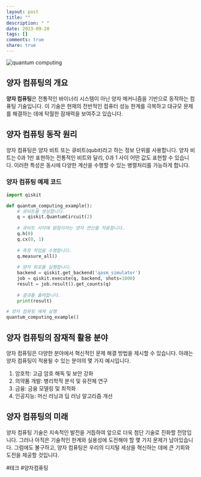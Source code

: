 ```yaml
---
layout: post
title: ""
description: " "
date: 2023-09-20
tags: []
comments: true
share: true
---
```


![quantum computing](https://example.com/quantum-computing.jpg)

## 양자 컴퓨팅의 개요

**양자 컴퓨팅**은 전통적인 바이너리 시스템이 아닌 양자 메커니즘을 기반으로 동작하는 컴퓨팅 기술입니다. 이 기술은 현재의 전반적인 컴퓨터 성능 한계를 극복하고 대규모 문제를 해결하는 데에 탁월한 잠재력을 보여주고 있습니다.

## 양자 컴퓨팅 동작 원리

양자 컴퓨팅은 양자 비트 또는 큐비트(qubit)라고 하는 정보 단위를 사용합니다. 양자 비트는 0과 1만 표현하는 전통적인 비트와 달리, 0과 1 사이 어떤 값도 표현할 수 있습니다. 이러한 특성은 동시에 다양한 계산을 수행할 수 있는 병렬처리를 가능하게 합니다.

### 양자 컴퓨팅 예제 코드

```python
import qiskit

def quantum_computing_example():
    # 큐비트를 생성합니다.
    q = qiskit.QuantumCircuit(2)
    
    # 큐비트 사이에 얽힘이라는 양자 연산을 적용합니다.
    q.h(0)
    q.cx(0, 1)
    
    # 측정 작업을 수행합니다.
    q.measure_all()
    
    # 양자 회로를 실행합니다.
    backend = qiskit.get_backend('qasm_simulator')
    job = qiskit.execute(q, backend, shots=1000)
    result = job.result().get_counts(q)
    
    # 결과를 출력합니다.
    print(result)

# 양자 컴퓨팅 예제 실행
quantum_computing_example()
```

## 양자 컴퓨팅의 잠재적 활용 분야

양자 컴퓨팅은 다양한 분야에서 혁신적인 문제 해결 방법을 제시할 수 있습니다. 아래는 양자 컴퓨팅이 적용될 수 있는 분야의 몇 가지 예시입니다.

1. 암호학: 고급 암호 해독 및 보안 강화
2. 의약품 개발: 병리학적 분석 및 유전체 연구
3. 금융: 금융 모델링 및 최적화
4. 인공지능: 머신 러닝과 딥 러닝 알고리즘 개선

## 양자 컴퓨팅의 미래

양자 컴퓨팅 기술은 지속적인 발전을 거듭하여 앞으로 더욱 첨단 기술로 진화할 전망입니다. 그러나 아직은 기술적인 한계와 실용성에 도전해야 할 몇 가지 문제가 남아있습니다. 그럼에도 불구하고, 양자 컴퓨팅은 우리의 디지털 세상을 혁신하는 데에 큰 기회와 도전을 제공할 것입니다.

#테크 #양자컴퓨팅